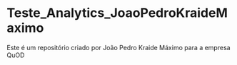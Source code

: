 # Teste_Analytics_JoaoPedroKraideMaximo
Este é um repositório criado por João Pedro Kraide Máximo para a empresa QuOD
